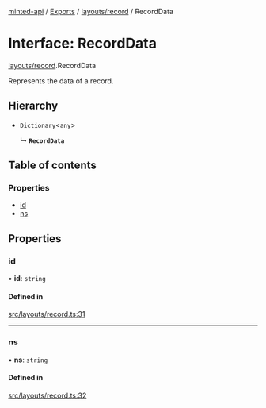 [minted-api](../README.md) / [Exports](../modules.md) / [layouts/record](../modules/layouts_record.md) / RecordData

# Interface: RecordData

[layouts/record](../modules/layouts_record.md).RecordData

Represents the data of a record.

## Hierarchy

- `Dictionary`<`any`\>

  ↳ **`RecordData`**

## Table of contents

### Properties

- [id](layouts_record.RecordData.md#id)
- [ns](layouts_record.RecordData.md#ns)

## Properties

### id

• **id**: `string`

#### Defined in

[src/layouts/record.ts:31](https://github.com/ianzepp/minted-api-ts/blob/4ef4443/src/layouts/record.ts#L31)

___

### ns

• **ns**: `string`

#### Defined in

[src/layouts/record.ts:32](https://github.com/ianzepp/minted-api-ts/blob/4ef4443/src/layouts/record.ts#L32)
